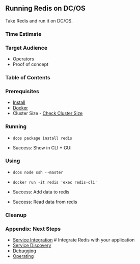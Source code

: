 ##  Running Redis on DC/OS

Take Redis and run it on DC/OS.

### Time Estimate

### Target Audience

- Operators
- Proof of concept

### Table of Contents

### Prerequisites

- [Install](../install/README.md)
- [Docker](https://docker.com)
- Cluster Size - [Check Cluster Size](../getting-started/cluster-size)

### Running

- `dcos package install redis`

- Success: Show in CLI + GUI

### Using

- `dcos node ssh --master`
- `docker run -it redis 'exec redis-cli'`

- Success: Add data to redis
- Success: Read data from redis

### Cleanup

### Appendix: Next Steps

- [Service Integration](../service-one/README.md) # Integrate Redis with your application
- [Service Discovery](../internals/service-discovery/README.md)
- [Debugging](../debugging/README.md)
- [Operating](../operating/README.md)
